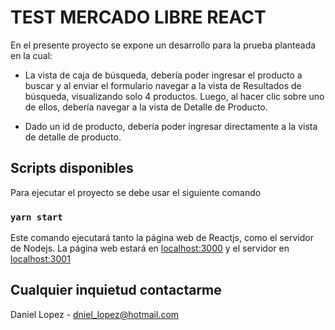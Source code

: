 # TEST MERCADO LIBRE REACT

En el presente proyecto se expone un desarrollo para la prueba planteada en la cual:

* La vista de caja de búsqueda, debería poder ingresar el producto a buscar y al enviar el formulario navegar a la vista de Resultados de búsqueda, visualizando solo 4 productos. Luego, al hacer clic sobre uno de ellos, debería navegar a la vista de Detalle de Producto.

* Dado un id de producto, debería poder ingresar directamente a la vista de detalle de producto.

## Scripts disponibles

Para ejecutar el proyecto se debe usar el siguiente comando

### `yarn start`

Este comando ejecutará tanto la página web de Reactjs, como el servidor de Nodejs. La página web estará en [localhost:3000](http://localhost:3000/) y el servidor en [localhost:3001](http://localhost:3001/)

## Cualquier inquietud contactarme

Daniel Lopez - dniel_lopez@hotmail.com
